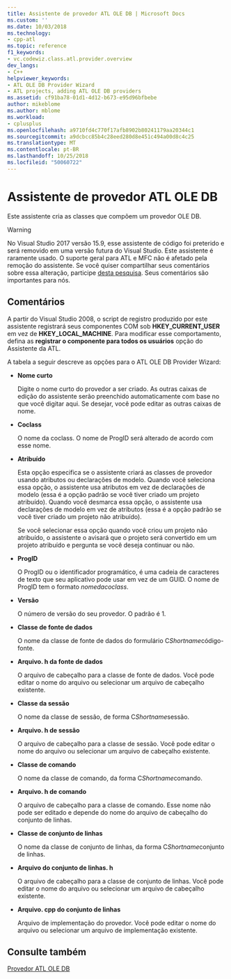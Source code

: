 ```yaml
---
title: Assistente de provedor ATL OLE DB | Microsoft Docs
ms.custom: ''
ms.date: 10/03/2018
ms.technology:
- cpp-atl
ms.topic: reference
f1_keywords:
- vc.codewiz.class.atl.provider.overview
dev_langs:
- C++
helpviewer_keywords:
- ATL OLE DB Provider Wizard
- ATL projects, adding ATL OLE DB providers
ms.assetid: cf91ba78-01d1-4d12-b673-e95d96bfbebe
author: mikeblome
ms.author: mblome
ms.workload:
- cplusplus
ms.openlocfilehash: a9710fd4c770f17afb8902b80241179aa20344c1
ms.sourcegitcommit: a9dcbcc85b4c28eed280d8e451c494a00d8c4c25
ms.translationtype: MT
ms.contentlocale: pt-BR
ms.lasthandoff: 10/25/2018
ms.locfileid: "50060722"
---
```

# <a name="atl-ole-db-provider-wizard"></a>Assistente de provedor ATL OLE DB

Este assistente cria as classes que compõem um provedor OLE DB.

> [!WARNING]
> No Visual Studio 2017 versão 15.9, esse assistente de código foi preterido e será removido em uma versão futura do Visual Studio. Este assistente é raramente usado. O suporte geral para ATL e MFC não é afetado pela remoção do assistente. Se você quiser compartilhar seus comentários sobre essa alteração, participe [desta pesquisa](https://www.surveymonkey.com/r/QDWKKCN). Seus comentários são importantes para nós.

## <a name="remarks"></a>Comentários

A partir do Visual Studio 2008, o script de registro produzido por este assistente registrará seus componentes COM sob **HKEY_CURRENT_USER** em vez de **HKEY_LOCAL_MACHINE**. Para modificar esse comportamento, defina as **registrar o componente para todos os usuários** opção do Assistente da ATL.

A tabela a seguir descreve as opções para o ATL OLE DB Provider Wizard:

- **Nome curto**

   Digite o nome curto do provedor a ser criado. As outras caixas de edição do assistente serão preenchido automaticamente com base no que você digitar aqui. Se desejar, você pode editar as outras caixas de nome.

- **Coclass**

   O nome da coclass. O nome de ProgID será alterado de acordo com esse nome.

- **Atribuído**

   Esta opção especifica se o assistente criará as classes de provedor usando atributos ou declarações de modelo. Quando você seleciona essa opção, o assistente usa atributos em vez de declarações de modelo (essa é a opção padrão se você tiver criado um projeto atribuído). Quando você desmarca essa opção, o assistente usa declarações de modelo em vez de atributos (essa é a opção padrão se você tiver criado um projeto não atribuído).

   Se você selecionar essa opção quando você criou um projeto não atribuído, o assistente o avisará que o projeto será convertido em um projeto atribuído e pergunta se você deseja continuar ou não.

- **ProgID**

   O ProgID ou o identificador programático, é uma cadeia de caracteres de texto que seu aplicativo pode usar em vez de um GUID. O nome de ProgID tem o formato *nomedacoclass*.

- **Versão**

   O número de versão do seu provedor. O padrão é 1.

- **Classe de fonte de dados**

   O nome da classe de fonte de dados do formulário C*Shortname*código-fonte.

- **Arquivo. h da fonte de dados**

   O arquivo de cabeçalho para a classe de fonte de dados. Você pode editar o nome do arquivo ou selecionar um arquivo de cabeçalho existente.

- **Classe da sessão**

   O nome da classe de sessão, de forma C*Shortname*sessão.

- **Arquivo. h de sessão**

   O arquivo de cabeçalho para a classe de sessão. Você pode editar o nome do arquivo ou selecionar um arquivo de cabeçalho existente.

- **Classe de comando**

   O nome da classe de comando, da forma C*Shortname*comando.

- **Arquivo. h de comando**

   O arquivo de cabeçalho para a classe de comando. Esse nome não pode ser editado e depende do nome do arquivo de cabeçalho do conjunto de linhas.

- **Classe de conjunto de linhas**

   O nome da classe de conjunto de linhas, da forma C*Shortname*conjunto de linhas.

- **Arquivo do conjunto de linhas. h**

   O arquivo de cabeçalho para a classe de conjunto de linhas. Você pode editar o nome do arquivo ou selecionar um arquivo de cabeçalho existente.

- **Arquivo. cpp do conjunto de linhas**

   Arquivo de implementação do provedor. Você pode editar o nome do arquivo ou selecionar um arquivo de implementação existente.

## <a name="see-also"></a>Consulte também

[Provedor ATL OLE DB](../../atl/reference/adding-an-atl-ole-db-provider.md)

